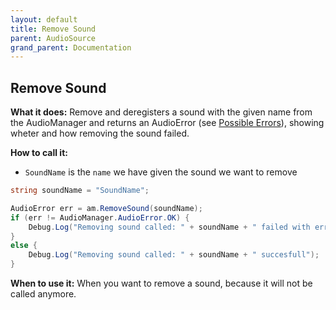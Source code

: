 ```yaml
---
layout: default
title: Remove Sound
parent: AudioSource
grand_parent: Documentation
---
```


## Remove Sound
**What it does:**
Remove and deregisters a sound with the given name from the AudioManager and returns an AudioError (see [Possible Errors](https://mathewhdyt.github.io/Unity-Audio-Manager/docs/documentation/index/#possible-errors)), showing wheter and how removing the sound failed.

**How to call it:**
- ```SoundName``` is the ```name``` we have given the sound we want to remove

```csharp
string soundName = "SoundName";

AudioError err = am.RemoveSound(soundName);
if (err != AudioManager.AudioError.OK) {
    Debug.Log("Removing sound called: " + soundName + " failed with error id: " + err);
}
else {
    Debug.Log("Removing sound called: " + soundName + " succesfull");
}
```

**When to use it:**
When you want to remove a sound, because it will not be called anymore.
